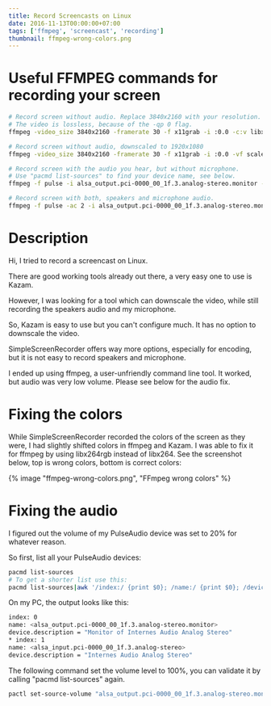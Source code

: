 ```yaml
---
title: Record Screencasts on Linux
date: 2016-11-13T00:00:00+07:00
tags: ['ffmpeg', 'screencast', 'recording']
thumbnail: ffmpeg-wrong-colors.png
---
```


# Useful FFMPEG commands for recording your screen

```bash
# Record screen without audio. Replace 3840x2160 with your resolution.
# The video is lossless, because of the -qp 0 flag.
ffmpeg -video_size 3840x2160 -framerate 30 -f x11grab -i :0.0 -c:v libx264rgb -qp 0 -preset ultrafast capture.mp4

# Record screen without audio, downscaled to 1920x1080
ffmpeg -video_size 3840x2160 -framerate 30 -f x11grab -i :0.0 -vf scale=1920:1080 -c:v libx264rgb -qp 0 -preset ultrafast capture.mp4

# Record screen with the audio you hear, but without microphone.
# Use "pacmd list-sources" to find your device name, see below.
ffmpeg -f pulse -i alsa_output.pci-0000_00_1f.3.analog-stereo.monitor -video_size 3840x2160 -framerate 30 -f x11grab -i :0.0 -c:v libx264rgb -qp 0 -preset ultrafast capture.mp4

# Record screen with both, speakers and microphone audio.
ffmpeg -f pulse -ac 2 -i alsa_output.pci-0000_00_1f.3.analog-stereo.monitor -f pulse -ac 1 -i alsa_input.pci-0000_00_1f.3.analog-stereo -filter_complex amix=inputs=2 -video_size 3840x2160 -framerate 30 -f x11grab -i :0.0 -c:v libx264rgb -qp 0 -preset ultrafast capture.mp4
```

# Description

Hi, I tried to record a screencast on Linux.

There are good working tools already out there, a very easy one to use is Kazam.

However, I was looking for a tool which can downscale the video, while still recording the speakers audio and my microphone.

So, Kazam is easy to use but you can't configure much. It has no option to downscale the video.

SimpleScreenRecorder offers way more options, especially for encoding, but it is not easy to record speakers and microphone.

I ended up using ffmpeg, a user-unfriendly command line tool. It worked, but audio was very low volume. Please see below for the audio fix.

# Fixing the colors

While SimpleScreenRecorder recorded the colors of the screen as they were, I had slightly shifted colors in ffmpeg and Kazam. I was able to fix it for ffmpeg by using libx264rgb instead of libx264. See the screenshot below, top is wrong colors, bottom is correct colors:

{% image "ffmpeg-wrong-colors.png", "FFmpeg wrong colors" %}

# Fixing the audio

I figured out the volume of my PulseAudio device was set to 20% for whatever reason.

So first, list all your PulseAudio devices:

```bash
pacmd list-sources
# To get a shorter list use this:
pacmd list-sources|awk '/index:/ {print $0}; /name:/ {print $0}; /device\.description/ {print $0}'
```

On my PC, the output looks like this:

```bash
index: 0
name: <alsa_output.pci-0000_00_1f.3.analog-stereo.monitor>
device.description = "Monitor of Internes Audio Analog Stereo"
* index: 1
name: <alsa_input.pci-0000_00_1f.3.analog-stereo>
device.description = "Internes Audio Analog Stereo"
```

The following command set the volume level to 100%, you can validate it by calling "pacmd list-sources" again.

```bash
pactl set-source-volume "alsa_output.pci-0000_00_1f.3.analog-stereo.monitor" 100%
```
